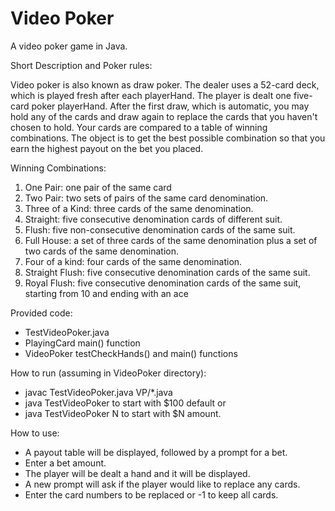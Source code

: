 # Video Poker

A video poker game in Java.

Short Description and Poker rules:

Video poker is also known as draw poker. The dealer uses a 52-card deck, which is played fresh after each playerHand. The player is dealt one five-card poker playerHand. After the first draw, which is automatic, you may hold any of the cards and draw again to replace the cards that you haven't chosen to hold. Your cards are compared to a table of winning combinations. The object is to get the best possible combination so that you earn the highest payout on the bet you placed.

Winning Combinations:  
1. One Pair: one pair of the same card
2. Two Pair: two sets of pairs of the same card denomination. 
3. Three of a Kind: three cards of the same denomination. 
4. Straight: five consecutive denomination cards of different suit. 
5. Flush: five non-consecutive denomination cards of the same suit. 
6. Full House: a set of three cards of the same denomination plus a set of two cards of the same denomination. 
7. Four of a kind: four cards of the same denomination. 
8. Straight Flush: five consecutive denomination cards of the same suit. 
9. Royal Flush: five consecutive denomination cards of the same suit, starting from 10 and ending with an ace

Provided code:
- TestVideoPoker.java
- PlayingCard main() function
- VideoPoker testCheckHands() and main() functions

How to run (assuming in VideoPoker directory):
- javac TestVideoPoker.java VP/*.java
- java TestVideoPoker to start with $100 default
or 
- java TestVideoPoker N to start with $N amount.

How to use:
- A payout table will be displayed, followed by a prompt for a bet. 
- Enter a bet amount.
- The player will be dealt a hand and it will be displayed.
- A new prompt will ask if the player would like to replace any cards.
- Enter the card numbers to be replaced or -1 to keep all cards.